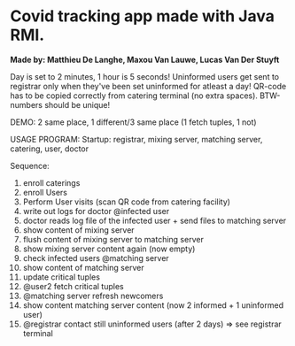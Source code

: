 # Covid tracking app made with Java RMI.

**Made by: Matthieu De Langhe, Maxou Van Lauwe, Lucas Van Der Stuyft**


Day is set to 2 minutes, 1 hour is 5 seconds!
Uninformed users get sent to registrar only when they've been set uninformed for atleast a day!
QR-code has to be copied correctly from catering terminal (no extra spaces).
BTW-numbers should be unique!

DEMO:
2 same place, 1 different/3 same place (1 fetch tuples, 1 not)

USAGE PROGRAM: 
  Startup:
  registrar, mixing server, matching server, catering, user, doctor

  Sequence:
  1) enroll caterings
  2) enroll Users
  3) Perform User visits (scan QR code from catering facility)
  4) write out logs for doctor @infected user
  5) doctor reads log file of the infected user + send files to matching server
  6) show content of mixing server
  7) flush content of mixing server to matching server
  8) show mixing server content again (now empty)
  9) check infected users @matching server
  10) show content of matching server
  11) update critical tuples
  12) @user2 fetch critical tuples
  13) @matching server refresh newcomers
  14) show content matching server content (now 2 informed + 1 uninformed user)
  15) @registrar contact still uninformed users (after 2 days) => see registrar terminal
